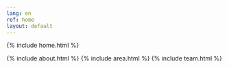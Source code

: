 ```yaml
---
lang: en
ref: home
layout: default
---
```

{% include home.html %}
<div class="">
	{% include about.html %}
	{% include area.html %}
	{% include team.html %}
</div>
